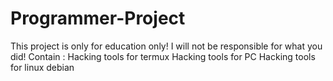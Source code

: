 # Programmer-Project
This project is only for education only! I will not be responsible
for what you did!
Contain : Hacking tools for termux
          Hacking tools for PC
          Hacking tools for linux debian
